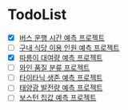 # TodoList
- [x]  [버스 운행 시간 예측 프로젝트](https://dacon.io/edu/1003)
- [ ]  [구내 식당 이용 인원 예측 프로젝트](https://dacon.io/edu/1001)
- [x]  [따릉이 대여량 예측 프로젝트](https://dacon.io/edu/1002)
- [ ]  [와인 품질 분류 프로젝트](https://dacon.io/edu/1004)
- [ ]  [타이타닉 생존 예측 프로젝트](https://dacon.io/edu/1005)
- [ ]  [태양광 발전량 예측 프로젝트](https://dacon.io/edu/1006)
- [ ]  [보스턴 집값 예측 프로젝트](https://dacon.io/edu/1007)

